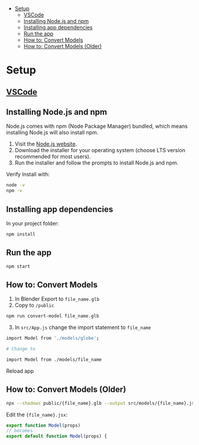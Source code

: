 

- [Setup](#setup)
  - [VSCode](#vscode)
  - [Installing Node.js and npm](#installing-nodejs-and-npm)
  - [Installing app dependencies](#installing-app-dependencies)
  - [Run the app](#run-the-app)
  - [How to: Convert Models](#how-to-convert-models)
  - [How to: Convert Models (Older)](#how-to-convert-models-older)

# Setup

## [VSCode](https://code.visualstudio.com/download)


## Installing Node.js and npm
Node.js comes with npm (Node Package Manager) bundled, which means installing Node.js will also install npm.

1. Visit the [Node.js website](https://nodejs.org/).
2. Download the installer for your operating system (choose LTS version recommended for most users).
3. Run the installer and follow the prompts to install Node.js and npm.

Verify Install with:

```bash
node -v
npm -v
```

## Installing app dependencies

In your project folder:

```bash
npm install
```

## Run the app

```bash
npm start
```

## How to: Convert Models

1. In Blender Export to `file_name.glb`
2. Copy to `/public`

```bash
npm run convert-model file_name.glb
```

3. In `src/App.js` change the import statement to `file_name`

```bash
import Model from './models/globe';

# Change to

import Model from ./models/file_name
```

Reload app

## How to: Convert Models (Older)

```bash
npx --shadows public/{file_name}.glb --output src/models/{file_name}.jsx
```

Edit the `{file_name}.jsx`:

```js
export function Model(props) 
// becomes
export default function Model(props) {
```
